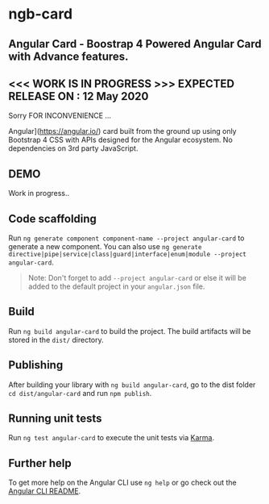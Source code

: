 # ngb-card
## Angular Card - Boostrap 4 Powered Angular Card with Advance features.

## <<< WORK IS IN PROGRESS >>> EXPECTED RELEASE ON : 12 May 2020

Sorry FOR INCONVENIENCE ...

Angular](https://angular.io/) card built from the ground up using only Bootstrap 4 CSS with APIs designed for the Angular ecosystem. No dependencies on 3rd party JavaScript.

## DEMO

Work in progress..

## Code scaffolding

Run `ng generate component component-name --project angular-card` to generate a new component. You can also use `ng generate directive|pipe|service|class|guard|interface|enum|module --project angular-card`.

> Note: Don't forget to add `--project angular-card` or else it will be added to the default project in your `angular.json` file.

## Build

Run `ng build angular-card` to build the project. The build artifacts will be stored in the `dist/` directory.

## Publishing

After building your library with `ng build angular-card`, go to the dist folder `cd dist/angular-card` and run `npm publish`.

## Running unit tests

Run `ng test angular-card` to execute the unit tests via [Karma](https://karma-runner.github.io).

## Further help

To get more help on the Angular CLI use `ng help` or go check out the [Angular CLI README](https://github.com/angular/angular-cli/blob/master/README.md).
